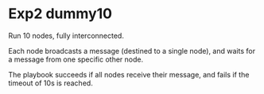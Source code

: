 # Exp2 dummy10

Run 10 nodes, fully interconnected.

Each node broadcasts a message (destined to a single node),
and waits for a message from one specific other node.

The playbook succeeds if all nodes receive their message,
and fails if the timeout of 10s is reached.
